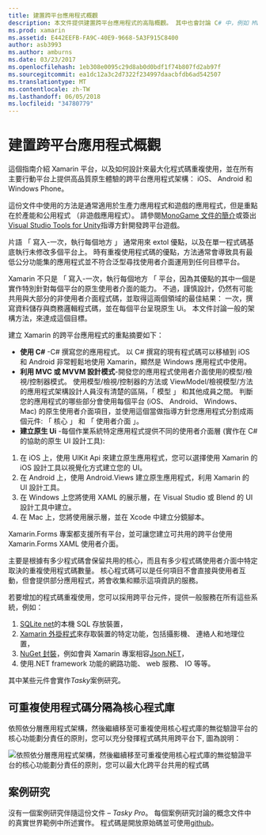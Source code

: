 ```yaml
---
title: 建置跨平台應用程式概觀
description: 本文件提供建置跨平台應用程式的高階概觀。 其中也會討論 C# 中，例如 MVC/MVVM 與原生 Ui 的設計模式的值。
ms.prod: xamarin
ms.assetid: E442EEFB-FA9C-40E9-9668-5A3F915C8400
author: asb3993
ms.author: amburns
ms.date: 03/23/2017
ms.openlocfilehash: 1eb308e0095c29d8ab0d0bdf1f74b807fd2ab97f
ms.sourcegitcommit: ea1dc12a3c2d7322f234997daacbfdb6ad542507
ms.translationtype: MT
ms.contentlocale: zh-TW
ms.lasthandoff: 06/05/2018
ms.locfileid: "34780779"
---
```

# <a name="building-cross-platform-applications-overview"></a>建置跨平台應用程式概觀

這個指南介紹 Xamarin 平台，以及如何設計來最大化程式碼重複使用，並在所有主要行動平台上提供高品質原生體驗的跨平台應用程式架構： iOS、 Android 和 Windows Phone。

這份文件中使用的方法是通常適用於生產力應用程式和遊戲的應用程式，但是重點在於產能和公用程式 （非遊戲應用程式）。 請參閱[MonoGame 文件的簡介](~/graphics-games/monogame/introduction/index.md)或簽出[Visual Studio Tools for Unity](https://docs.microsoft.com/visualstudio/cross-platform/visual-studio-tools-for-unity)指導方針開發跨平台遊戲。

片語 「 寫入-一次，執行每個地方 」 通常用來 extol 優點，以及在單一程式碼基底執行未修改多個平台上。 時有重複使用程式碼的優點，方法通常會導致具有最低公分功能集的應用程式並不符合泛型尋找使用者介面運用到任何目標平台。

Xamarin 不只是 「 寫入-一次，執行每個地方 「 平台，因為其優點的其中一個是實作特別針對每個平台的原生使用者介面的能力。 不過，謹慎設計，仍然有可能共用與大部分的非使用者介面程式碼，並取得這兩個領域的最佳結果： 一次，撰寫資料儲存與商務邏輯程式碼，並在每個平台呈現原生 Ui。 本文件討論一般的架構方法，來達成這個目標。

建立 Xamarin 的跨平台應用程式的重點摘要如下：

-   **使用 C#** -C# 撰寫您的應用程式。 以 C# 撰寫的現有程式碼可以移植到 iOS 和 Android 非常輕鬆地使用 Xamarin，顯然是 Windows 應用程式中使用。
-   **利用 MVC 或 MVVM 設計模式**-開發您的應用程式使用者介面使用的模型/檢視/控制器模式。 使用模型/檢視/控制器的方法或 ViewModel/檢視模型/方法的應用程式架構設計人員沒有清楚的區隔，「 模型 」 和其他成員之間。 判斷您的應用程式的哪些部分會使用每個平台 (iOS、 Android、 Windows、 Mac) 的原生使用者介面項目，並使用這個當做指導方針您應用程式分割成兩個元件: 「 核心 」 和 「 使用者介面 」。
-   **建立原生 Ui** -每個作業系統特定應用程式提供不同的使用者介面層 (實作在 C# 的協助的原生 UI 設計工具):

1.  在 iOS 上，使用 UIKit Api 來建立原生應用程式，您可以選擇使用 Xamarin 的 iOS 設計工具以視覺化方式建立您的 UI。
1.  在 Android 上，使用 Android.Views 建立原生應用程式，利用 Xamarin 的 UI 設計工具。
1.  在 Windows 上您將使用 XAML 的展示層，在 Visual Studio 或 Blend 的 UI 設計工具中建立。
1.  在 Mac 上，您將使用展示層，並在 Xcode 中建立分鏡腳本。

Xamarin.Forms 專案都支援所有平台，並可讓您建立可共用的跨平台使用 Xamarin.Forms XAML 使用者介面。 

主要是根據有多少程式碼會保留共用的核心，而且有多少程式碼使用者介面中特定取決的重複使用程式碼數量。 核心程式碼可以是任何項目不會直接與使用者互動，但會提供部分應用程式，將會收集和顯示這項資訊的服務。

若要增加的程式碼重複使用，您可以採用跨平台元件，提供一般服務在所有這些系統，例如：

1.   [SQLite net](https://www.nuget.org/packages/sqlite-net-pcl/)的本機 SQL 存放裝置，
1.   [Xamarin 外掛程式](https://xamarin.com/plugins)來存取裝置的特定功能，包括攝影機、 連絡人和地理位置，
1.   [NuGet 封裝](https://nuget.org)，例如會與 Xamarin 專案相容[Json.NET](https://www.nuget.org/packages/Newtonsoft.Json/)，
1.  使用.NET framework 功能的網路功能、 web 服務、 IO 等等。


其中某些元件會實作*Tasky*案例研究。

 <a name="Separate_Reusable_Code_into_a_Core_Library" />


## <a name="separate-reusable-code-into-a-core-library"></a>可重複使用程式碼分隔為核心程式庫

依照依分層應用程式架構，然後繼續移至可重複使用核心程式庫的無從驗證平台的核心功能劃分責任的原則，您可以充分發揮程式碼共用跨平台下, 圖為說明：

 ![](overview-images/layers2.png "依照依分層應用程式架構，然後繼續移至可重複使用核心程式庫的無從驗證平台的核心功能劃分責任的原則，您可以最大化跨平台共用的程式碼")

 <a name="Case_Studies" />


## <a name="case-studies"></a>案例研究

沒有一個案例研究伴隨這份文件 – *Tasky Pro*。 每個案例研究討論的概念文件中的真實世界範例中所述實作。 程式碼是開放原始碼並可使用[github](https://github.com/xamarin/mobile-samples/)。
